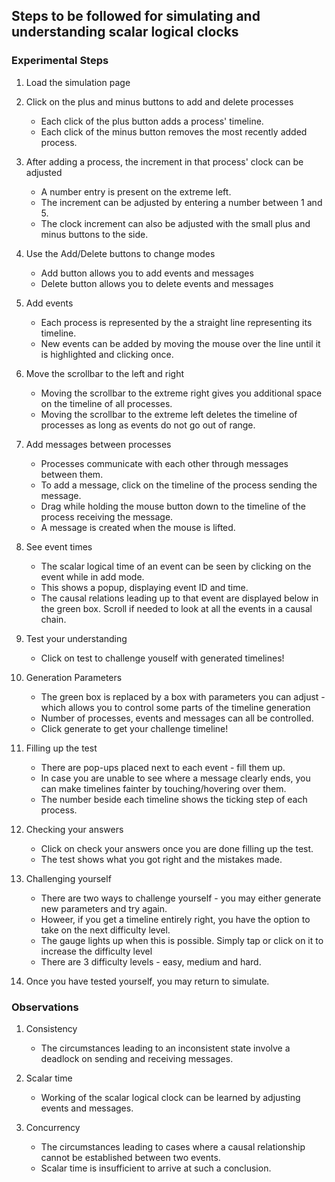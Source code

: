 ## Steps to be followed for simulating and understanding scalar logical clocks

### Experimental Steps

1. Load the simulation page

2. Click on the plus and minus buttons to add and delete processes
    - Each click of the plus button adds a process' timeline.
    - Each click of the minus button removes the most recently added process.

3. After adding a process, the increment in that process' clock can be adjusted
    - A number entry is present on the extreme left.
    - The increment can be adjusted by entering a number between 1 and 5.
    - The clock increment can also be adjusted with the small plus and minus buttons to the side. 

4. Use the Add/Delete buttons to change modes
    - Add button allows you to add events and messages
    - Delete button allows you to delete events and messages

5. Add events
    - Each process is represented by the a straight line representing its timeline.
    - New events can be added by moving the mouse over the line until it is highlighted and clicking once.

6. Move the scrollbar to the left and right
    - Moving the scrollbar to the extreme right gives you additional space on the timeline of all processes.
    - Moving the scrollbar to the extreme left deletes the timeline of processes as long as events do not go out of range.

7. Add messages between processes
    - Processes communicate with each other through messages between them.
    - To add a message, click on the timeline of the process sending the message.
    - Drag while holding the mouse button down to the timeline of the process receiving the message.
    - A message is created when the mouse is lifted.

8. See event times
    - The scalar logical time of an event can be seen by clicking on the event while in add mode.
    - This shows a popup, displaying event ID and time.
    - The causal relations leading up to that event are displayed below in the green box. Scroll if needed to look at all the events in a causal chain.

9. Test your understanding
    - Click on test to challenge youself with generated timelines!

10. Generation Parameters
    - The green box is replaced by a box with parameters you can adjust - which allows you to control some parts of the timeline generation
    - Number of processes, events and messages can all be controlled.
    - Click generate to get your challenge timeline!

11. Filling up the test
    - There are pop-ups placed next to each event - fill them up.
    - In case you are unable to see where a message clearly ends, you can make timelines fainter by touching/hovering over them.
    - The number beside each timeline shows the ticking step of each process.

12. Checking your answers
    - Click on check your answers once you are done filling up the test.
    - The test shows what you got right and the mistakes made.

13. Challenging yourself
    - There are two ways to challenge yourself - you may either generate new parameters and try again.
    - Howeer, if you get a timeline entirely right, you have the option to take on the next difficulty level.
    - The gauge lights up when this is possible. Simply tap or click on it to increase the difficulty level
    - There are 3 difficulty levels - easy, medium and hard.

14. Once you have tested yourself, you may return to simulate.

### Observations

1. Consistency
    - The circumstances leading to an inconsistent state involve a deadlock on sending and receiving messages.

2. Scalar time
    - Working of the scalar logical clock can be learned by adjusting events and messages.

3. Concurrency
    - The circumstances leading to cases where a causal relationship cannot be established between two events.
    - Scalar time is insufficient to arrive at such a conclusion.
